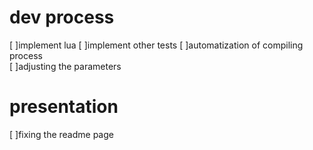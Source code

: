 
# dev process 
[ ]implement lua 
[ ]implement other tests 
[ ]automatization of compiling process  
[ ]adjusting the parameters 


# presentation 

[ ]fixing the readme page 
